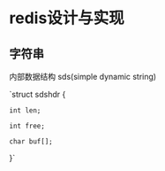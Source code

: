 # redis设计与实现

## 字符串

内部数据结构 sds(simple dynamic string)

`struct sdshdr {

    int len;

    int free;

    char buf[];
}`
